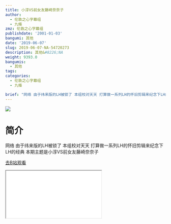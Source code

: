 ```yaml
---
title: 小淳VS前女友藤崎奈奈子
author:
  - 伦敦之心字幕组
  - 九條
zmz: 伦敦之心字幕组
publishdate: '2001-01-03'
bangumi: 其他
date: '2019-06-07'
slug: 2019-06-07-NA-54720273
description: 其他&#8226;NA
weight: 9393.0
bangumis:
  - 其他
tags:
categories:
  - 伦敦之心字幕组
  - 九條

brief: "网络 由于纬来版的LH被锁了 本组校对天天 打算做一系列LH的怀旧剪辑来纪念下LH的经典 本期主题是小淳VS前女友藤崎奈奈子"
---
```

![](https://raw.githubusercontent.com/tcgriffith/owaraisite/master/static/tmpimg/b2bdf01762177b199a3514880edfd8eb443e1dfb.jpg.480.jpg)
# 简介  
网络
由于纬来版的LH被锁了 本组校对天天 打算做一系列LH的怀旧剪辑来纪念下LH的经典 本期主题是小淳VS前女友藤崎奈奈子  

[去B站观看](https://www.bilibili.com/video/av54720273/)
<div class ="resp-container"><iframe class="testiframe" src="//player.bilibili.com/player.html?aid=54720273"", scrolling="no", allowfullscreen="true" > </iframe></div> 
